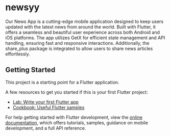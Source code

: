 # newsyy

Our News App is a cutting-edge mobile application designed to keep users updated with the latest news from around the world. Built with Flutter, it offers a seamless and beautiful user experience across both Android and iOS platforms. The app utilizes GetX for efficient state management and API handling, ensuring fast and responsive interactions. Additionally, the share_plus package is integrated to allow users to share news articles effortlessly.

## Getting Started

This project is a starting point for a Flutter application.

A few resources to get you started if this is your first Flutter project:

- [Lab: Write your first Flutter app](https://docs.flutter.dev/get-started/codelab)
- [Cookbook: Useful Flutter samples](https://docs.flutter.dev/cookbook)

For help getting started with Flutter development, view the
[online documentation](https://docs.flutter.dev/), which offers tutorials,
samples, guidance on mobile development, and a full API reference.
